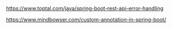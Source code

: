 https://www.toptal.com/java/spring-boot-rest-api-error-handling

https://www.mindbowser.com/custom-annotation-in-spring-boot/